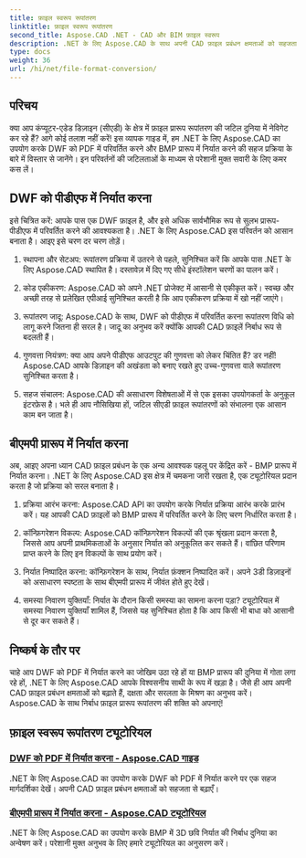 ```yaml
---
title: फ़ाइल स्वरूप रूपांतरण
linktitle: फ़ाइल स्वरूप रूपांतरण
second_title: Aspose.CAD .NET - CAD और BIM फ़ाइल स्वरूप
description: .NET के लिए Aspose.CAD के साथ अपनी CAD फ़ाइल प्रबंधन क्षमताओं को सहजता से बढ़ाएं। डीडब्ल्यूएफ को पीडीएफ में निर्यात करने और बीएमपी प्रारूप में 3डी छवि निर्यात करने पर ट्यूटोरियल देखें।
type: docs
weight: 36
url: /hi/net/file-format-conversion/
---
```


## परिचय

क्या आप कंप्यूटर-एडेड डिज़ाइन (सीएडी) के क्षेत्र में फ़ाइल प्रारूप रूपांतरण की जटिल दुनिया में नेविगेट कर रहे हैं? आगे कोई तलाश नहीं करें! इस व्यापक गाइड में, हम .NET के लिए Aspose.CAD का उपयोग करके DWF को PDF में परिवर्तित करने और BMP प्रारूप में निर्यात करने की सहज प्रक्रिया के बारे में विस्तार से जानेंगे। इन परिवर्तनों की जटिलताओं के माध्यम से परेशानी मुक्त सवारी के लिए कमर कस लें।

## DWF को पीडीएफ में निर्यात करना

इसे चित्रित करें: आपके पास एक DWF फ़ाइल है, और इसे अधिक सार्वभौमिक रूप से सुलभ प्रारूप-पीडीएफ में परिवर्तित करने की आवश्यकता है। .NET के लिए Aspose.CAD इस परिवर्तन को आसान बनाता है। आइए इसे चरण दर चरण तोड़ें।

1. स्थापना और सेटअप: रूपांतरण प्रक्रिया में उतरने से पहले, सुनिश्चित करें कि आपके पास .NET के लिए Aspose.CAD स्थापित है। दस्तावेज़ में दिए गए सीधे इंस्टॉलेशन चरणों का पालन करें।

2. कोड एकीकरण: Aspose.CAD को अपने .NET प्रोजेक्ट में आसानी से एकीकृत करें। स्वच्छ और अच्छी तरह से प्रलेखित एपीआई सुनिश्चित करती है कि आप एकीकरण प्रक्रिया में खो नहीं जाएंगे।

3. रूपांतरण जादू: Aspose.CAD के साथ, DWF को पीडीएफ में परिवर्तित करना रूपांतरण विधि को लागू करने जितना ही सरल है। जादू का अनुभव करें क्योंकि आपकी CAD फ़ाइलें निर्बाध रूप से बदलती हैं।

4. गुणवत्ता नियंत्रण: क्या आप अपने पीडीएफ आउटपुट की गुणवत्ता को लेकर चिंतित हैं? डर नहीं! Aspose.CAD आपके डिज़ाइन की अखंडता को बनाए रखते हुए उच्च-गुणवत्ता वाले रूपांतरण सुनिश्चित करता है।

5. सहज संचालन: Aspose.CAD की असाधारण विशेषताओं में से एक इसका उपयोगकर्ता के अनुकूल इंटरफ़ेस है। भले ही आप नौसिखिया हों, जटिल सीएडी फ़ाइल रूपांतरणों को संभालना एक आसान काम बन जाता है।

## बीएमपी प्रारूप में निर्यात करना

अब, आइए अपना ध्यान CAD फ़ाइल प्रबंधन के एक अन्य आवश्यक पहलू पर केंद्रित करें - BMP प्रारूप में निर्यात करना। .NET के लिए Aspose.CAD इस क्षेत्र में चमकना जारी रखता है, एक ट्यूटोरियल प्रदान करता है जो प्रक्रिया को सरल बनाता है।

1. प्रक्रिया आरंभ करना: Aspose.CAD API का उपयोग करके निर्यात प्रक्रिया आरंभ करके प्रारंभ करें। यह आपकी CAD फ़ाइलों को BMP प्रारूप में परिवर्तित करने के लिए चरण निर्धारित करता है।

2. कॉन्फ़िगरेशन विकल्प: Aspose.CAD कॉन्फ़िगरेशन विकल्पों की एक श्रृंखला प्रदान करता है, जिससे आप अपनी प्राथमिकताओं के अनुसार निर्यात को अनुकूलित कर सकते हैं। वांछित परिणाम प्राप्त करने के लिए इन विकल्पों के साथ प्रयोग करें।

3. निर्यात निष्पादित करना: कॉन्फ़िगरेशन के साथ, निर्यात फ़ंक्शन निष्पादित करें। अपने 3डी डिज़ाइनों को असाधारण स्पष्टता के साथ बीएमपी प्रारूप में जीवंत होते हुए देखें।

4. समस्या निवारण युक्तियाँ: निर्यात के दौरान किसी समस्या का सामना करना पड़ा? ट्यूटोरियल में समस्या निवारण युक्तियाँ शामिल हैं, जिससे यह सुनिश्चित होता है कि आप किसी भी बाधा को आसानी से दूर कर सकते हैं।

## निष्कर्ष के तौर पर

चाहे आप DWF को PDF में निर्यात करने का जोखिम उठा रहे हों या BMP प्रारूप की दुनिया में गोता लगा रहे हों, .NET के लिए Aspose.CAD आपके विश्वसनीय साथी के रूप में खड़ा है। जैसे ही आप अपनी CAD फ़ाइल प्रबंधन क्षमताओं को बढ़ाते हैं, दक्षता और सरलता के मिश्रण का अनुभव करें। Aspose.CAD के साथ निर्बाध फ़ाइल प्रारूप रूपांतरण की शक्ति को अपनाएं!
## फ़ाइल स्वरूप रूपांतरण ट्यूटोरियल
### [DWF को PDF में निर्यात करना - Aspose.CAD गाइड](./exporting-dwf-to-pdf/)
.NET के लिए Aspose.CAD का उपयोग करके DWF को PDF में निर्यात करने पर एक सहज मार्गदर्शिका देखें। अपनी CAD फ़ाइल प्रबंधन क्षमताओं को सहजता से बढ़ाएँ।
### [बीएमपी प्रारूप में निर्यात करना - Aspose.CAD ट्यूटोरियल](./exporting-to-bmp-format/)
.NET के लिए Aspose.CAD का उपयोग करके BMP में 3D छवि निर्यात की निर्बाध दुनिया का अन्वेषण करें। परेशानी मुक्त अनुभव के लिए हमारे ट्यूटोरियल का अनुसरण करें।